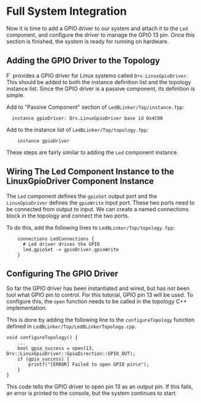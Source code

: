 # Full System Integration

 Now it is time to add a GPIO driver to our system and attach it to the `Led` component, and configure the driver to manage the GPIO 13 pin. Once this section is finished, the system is ready for running on hardware.

## Adding the GPIO Driver to the Topology

F´ provides a GPIO driver for Linux systems called `Drv.LinuxGpioDriver`. This should be added to both the instance definition list and the topology instance list. Since the GPIO driver is a passive component, its definition is simple.

Add to "Passive Component" section of `LedBLinker/Top/instance.fpp`:
```
  instance gpioDriver: Drv.LinuxGpioDriver base id 0x4C00
```

Add to the instance list of `LedBLinker/Top/topology.fpp`:
```
    instance gpioDriver
```

These steps are fairly similar to adding the `Led` component instance.

## Wiring The Led Component Instance to the LinuxGpioDriver Component Instance

The `Led` component defines the `gpioSet` output port and the `LinuxGpioDriver` defines the `gpioWrite` input port. These two ports need to be connected from output to input. We can create a named connections block in the topology and connect the two ports.

To do this, add the following lines to `LedBLinker/Top/topology.fpp`:
```
    connections LedConnections {
      # Led driver drives the GPIO
      led.gpioSet -> gpioDriver.gpioWrite
    }
```

## Configuring The GPIO Driver

So far the GPIO driver has been instantiated and wired, but has not been tool what GPIO pin to control. For this tutorial, GPIO pin 13 will be used. To configure this, the `open` function needs to be called in the topology C++ implementation.

This is done by adding the following line to the `configureTopology` function defined in `LedBLinker/Top/LedBLinkerTopology.cpp`.


```
void configureTopology() {
    ...
    bool gpio_success = open(13, Drv::LinuxGpioDriver::GpioDirection::GPIO_OUT);
    if (gpio_success) {
        printf("[ERROR] Failed to open GPIO pin\n");
    }
}
```

This code tells the GPIO driver to open pin 13 as an output pin. If this fails, an error is printed to the console, but the system continues to start.